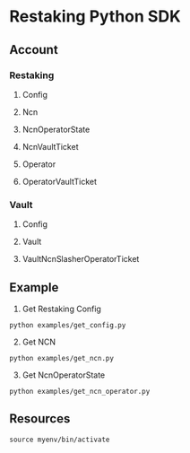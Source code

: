 # Restaking Python SDK

## Account

### Restaking

1. Config

2. Ncn

3. NcnOperatorState

4. NcnVaultTicket

5. Operator

6. OperatorVaultTicket

### Vault

1. Config

2. Vault

3. VaultNcnSlasherOperatorTicket

## Example

1. Get Restaking Config

```
python examples/get_config.py
```

2. Get NCN

```
python examples/get_ncn.py
```

3. Get NcnOperatorState

```
python examples/get_ncn_operator.py
```

## Resources

```
source myenv/bin/activate
```


